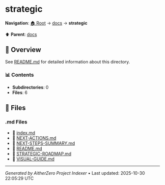 # strategic

**Navigation**: [🏠 Root](../../index.md) → [docs](../index.md) → **strategic**

⬆️ **Parent**: [docs](../index.md)

## 📖 Overview

See [README.md](./README.md) for detailed information about this directory.

### 📊 Contents

- **Subdirectories**: 0
- **Files**: 6

## 📄 Files

### .md Files

- 📝 [index.md](./index.md)
- 📝 [NEXT-ACTIONS.md](./NEXT-ACTIONS.md)
- 📝 [NEXT-STEPS-SUMMARY.md](./NEXT-STEPS-SUMMARY.md)
- 📝 [README.md](./README.md)
- 📝 [STRATEGIC-ROADMAP.md](./STRATEGIC-ROADMAP.md)
- 📝 [VISUAL-GUIDE.md](./VISUAL-GUIDE.md)

---

*Generated by AitherZero Project Indexer* • Last updated: 2025-10-30 22:05:29 UTC

